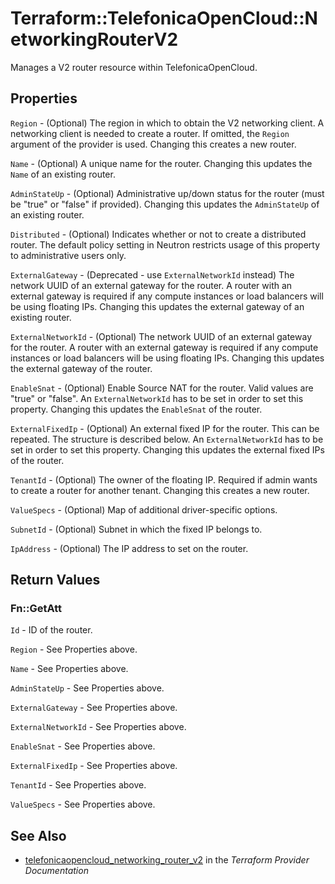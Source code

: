 # Terraform::TelefonicaOpenCloud::NetworkingRouterV2

Manages a V2 router resource within TelefonicaOpenCloud.

## Properties

`Region` - (Optional) The region in which to obtain the V2 networking client. A networking client is needed to create a router. If omitted, the `Region` argument of the provider is used. Changing this creates a new router.

`Name` - (Optional) A unique name for the router. Changing this updates the `Name` of an existing router.

`AdminStateUp` - (Optional) Administrative up/down status for the router (must be "true" or "false" if provided). Changing this updates the `AdminStateUp` of an existing router.

`Distributed` - (Optional) Indicates whether or not to create a distributed router. The default policy setting in Neutron restricts usage of this property to administrative users only.

`ExternalGateway` - (Deprecated - use `ExternalNetworkId` instead) The network UUID of an external gateway for the router. A router with an external gateway is required if any compute instances or load balancers will be using floating IPs. Changing this updates the external gateway of an existing router.

`ExternalNetworkId` - (Optional) The network UUID of an external gateway for the router. A router with an external gateway is required if any compute instances or load balancers will be using floating IPs. Changing this updates the external gateway of the router.

`EnableSnat` - (Optional) Enable Source NAT for the router. Valid values are "true" or "false". An `ExternalNetworkId` has to be set in order to set this property. Changing this updates the `EnableSnat` of the router.

`ExternalFixedIp` - (Optional) An external fixed IP for the router. This can be repeated. The structure is described below. An `ExternalNetworkId` has to be set in order to set this property. Changing this updates the external fixed IPs of the router.

`TenantId` - (Optional) The owner of the floating IP. Required if admin wants to create a router for another tenant. Changing this creates a new router.

`ValueSpecs` - (Optional) Map of additional driver-specific options.

`SubnetId` - (Optional) Subnet in which the fixed IP belongs to.

`IpAddress` - (Optional) The IP address to set on the router.


## Return Values

### Fn::GetAtt

`Id` - ID of the router.

`Region` - See Properties above.

`Name` - See Properties above.

`AdminStateUp` - See Properties above.

`ExternalGateway` - See Properties above.

`ExternalNetworkId` - See Properties above.

`EnableSnat` - See Properties above.

`ExternalFixedIp` - See Properties above.

`TenantId` - See Properties above.

`ValueSpecs` - See Properties above.

## See Also

* [telefonicaopencloud_networking_router_v2](https://www.terraform.io/docs/providers/telefonicaopencloud/r/networking_router_v2.html) in the _Terraform Provider Documentation_